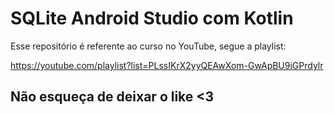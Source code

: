 # SQLite Android Studio com Kotlin

Esse repositório é referente ao curso no YouTube, segue a playlist:

https://youtube.com/playlist?list=PLssIKrX2yyQEAwXom-GwApBU9iGPrdylr

## Não esqueça de deixar o like <3